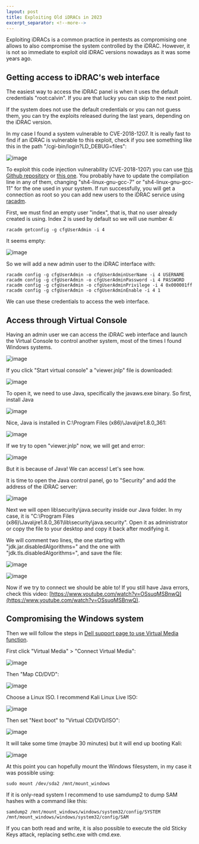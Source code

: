 ```yaml
---
layout: post
title: Exploiting Old iDRACs in 2023
excerpt_separator: <!--more-->
---
```


Exploiting iDRACs is a common practice in pentests as compromising one allows to also compromise the system controlled by the iDRAC. However, it is not so immediate to exploit old iDRAC versions nowadays as it was some years ago.

<!--more-->

## Getting access to iDRAC's web interface

The easiest way to access the iDRAC panel is when it uses the default credentials "root:calvin". If you are that lucky you can skip to the next point. 

If the system does not use the default credentials or you can not guess them, you can try the exploits released during the last years, depending on the iDRAC version. 

In my case I found a system vulnerable to CVE-2018-1207. It is really fast to find if an iDRAC is vulnerable to this exploit, check if you see something like this in the path "/cgi-bin/login?LD_DEBUG=files":

![image](https://raw.githubusercontent.com/ricardojoserf/ricardojoserf.github.io/master/images/idracs/0.png?raw=true)

To exploit this code injection vulnerability (CVE-2018-1207) you can use [this Github repository](https://github.com/mgargiullo/cve-2018-1207) or [this one](https://github.com/KraudSecurity/Exploits). You probably have to update the compilation line in any of them, changing "sh4-linux-gnu-gcc-7" or "sh4-linux-gnu-gcc-11" for the one used in your system. If run successfully, you will get a connection as root so you can add new users to the iDRAC service using [racadm](https://dl.dell.com/manuals/all-products/esuprt_software/esuprt_remote_ent_sys_mgmt/esuprt_rmte_ent_sys_chassis_mgmt_cntrllr/dell-chassis-mgmt-cntrllr-v1.25-pwedge-vrtx_reference%20guide_en-us.pdf).

First, we must find an empty user "index", that is, that no user already created is using. Index 2 is used by default so we will use number 4:

```
racadm getconfig -g cfgUserAdmin -i 4 
```

It seems empty:

![image](https://raw.githubusercontent.com/ricardojoserf/ricardojoserf.github.io/master/images/idracs/1.png)

So we will add a new admin user to the iDRAC interface with:

```
racadm config -g cfgUserAdmin -o cfgUserAdminUserName -i 4 USERNAME
racadm config -g cfgUserAdmin -o cfgUserAdminPassword -i 4 PASSWORD
racadm config -g cfgUserAdmin -o cfgUserAdminPrivilege -i 4 0x000001ff 
racadm config -g cfgUserAdmin -o cfgUserAdminEnable -i 4 1 
```

We can use these credentials to access the web interface.

## Access through Virtual Console

Having an admin user we can access the iDRAC web interface and launch the Virtual Console to control another system, most of the times I found Windows systems.

![image](https://raw.githubusercontent.com/ricardojoserf/ricardojoserf.github.io/master/images/idracs/2.png)

If you click "Start virtual console" a "viewer.jnlp" file is downloaded:

![image](https://raw.githubusercontent.com/ricardojoserf/ricardojoserf.github.io/master/images/idracs/3.png)

To open it, we need to use Java, specifically the javaws.exe binary. So first, install Java

![image](https://raw.githubusercontent.com/ricardojoserf/ricardojoserf.github.io/master/images/idracs/4.png)

Nice, Java is installed in C:\Program Files (x86)\Java\jre1.8.0_361:

![image](https://raw.githubusercontent.com/ricardojoserf/ricardojoserf.github.io/master/images/idracs/5.png)

If we try to open "viewer.jnlp" now, we will get and error:

![image](https://raw.githubusercontent.com/ricardojoserf/ricardojoserf.github.io/master/images/idracs/9.png)

But it is because of Java! We can access! Let's see how.

It is time to open the Java control panel, go to "Security" and add the address of the iDRAC server:

![image](https://raw.githubusercontent.com/ricardojoserf/ricardojoserf.github.io/master/images/idracs/6.png)

Next we will open lib\security\java.security inside our Java folder. In my case, it is "C:\Program Files (x86)\Java\jre1.8.0_361\lib\security\java.security". Open it as administrator or copy the file to your desktop and copy it back after modifying it.

We will comment two lines, the one starting with "jdk.jar.disabledAlgorithms=" and the one with "jdk.tls.disabledAlgorithms=", and save the file:

![image](https://raw.githubusercontent.com/ricardojoserf/ricardojoserf.github.io/master/images/idracs/7.png)

![image](https://raw.githubusercontent.com/ricardojoserf/ricardojoserf.github.io/master/images/idracs/8.png)

Now if we try to connect we should be able to! If you still have Java errors, check this video: [https://www.youtube.com/watch?v=OSsuqMSBnwQ](https://www.youtube.com/watch?v=OSsuqMSBnwQ).



## Compromising the Windows system

Then we will follow the steps in [Dell support page to use Virtual Media function](https://www.dell.com/support/kbdoc/en-us/000124001/using-the-virtual-media-function-on-idrac-6-7-8-and-9).

First click "Virtual Media" > "Connect Virtual Media":

![image](https://raw.githubusercontent.com/ricardojoserf/ricardojoserf.github.io/master/images/idracs/10.png)

Then "Map CD/DVD":

![image](https://raw.githubusercontent.com/ricardojoserf/ricardojoserf.github.io/master/images/idracs/11.png)

Choose a Linux ISO. I recommend Kali Linux Live ISO:

![image](https://raw.githubusercontent.com/ricardojoserf/ricardojoserf.github.io/master/images/idracs/12.png)

Then set "Next boot" to "Virtual CD/DVD/ISO":

![image](https://raw.githubusercontent.com/ricardojoserf/ricardojoserf.github.io/master/images/idracs/13.png)

It will take some time (maybe 30 minutes) but it will end up booting Kali:

![image](https://raw.githubusercontent.com/ricardojoserf/ricardojoserf.github.io/master/images/idracs/14.png)

At this point you can hopefully mount the Windows filesystem, in my case it was possible using:

```
sudo mount /dev/sda2 /mnt/mount_windows
```

If it is only-read system I recommend to use samdump2 to dump SAM hashes with a command like this:

```
samdump2 /mnt/mount_windows/windows/system32/config/SYSTEM /mnt/mount_windows/windows/system32/config/SAM
```

If you can both read and write, it is also possible to execute the old Sticky Keys attack, replacing sethc.exe with cmd.exe.
